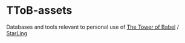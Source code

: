 # TToB-assets
Databases and tools relevant to personal use of
[The Tower of Babel](https://starlingdb.org/program.php?lan=en) / [StarLing](https://starlingdb.org/program.php?lan=en)
